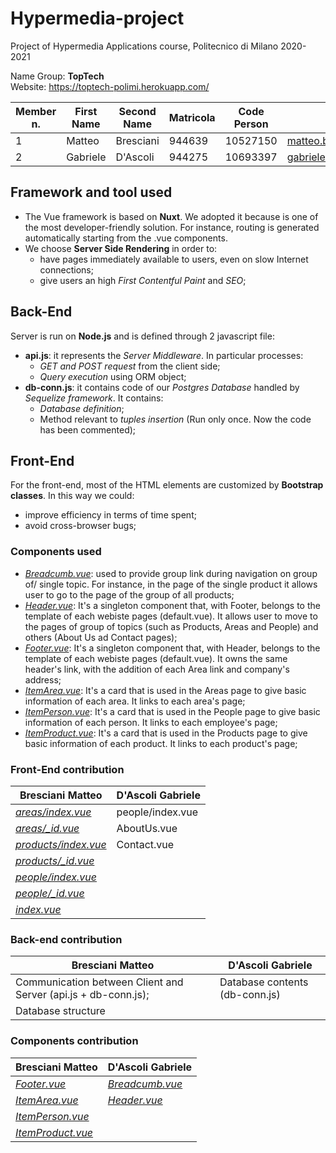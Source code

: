# Hypermedia-project
Project of Hypermedia Applications course, Politecnico di Milano 2020-2021<br>

Name Group: **TopTech** <br>
Website: https://toptech-polimi.herokuapp.com/

Member n. | First Name | Second Name| Matricola | Code Person | Email address
--------- |--------- |--------- |--------- |--------- |--------- |
1| Matteo | Bresciani| 944639 | 10527150 | matteo.bresciani@mail.polimi.it
2| Gabriele | D'Ascoli| 944275 | 10693397| gabrieleangelo.dascoli@mail.polimi.it
## Framework and tool used

* The Vue framework is based on **Nuxt**. We adopted it because is one of the most developer-friendly solution. For instance, routing is generated automatically starting from the .vue components.
* We choose **Server Side Rendering** in order to:
  * have pages immediately available to users, even on slow Internet connections;
  * give users an high *First Contentful Paint* and *SEO*;
  





## Back-End
Server is run on **Node.js** and is defined through 2 javascript file:
* **api.js**: it represents the *Server Middleware*. In particular processes:
  * *GET and POST request* from the client side;
  * *Query execution* using ORM object;
* **db-conn.js**: it contains code of our *Postgres Database* handled by *Sequelize framework*. It contains:
  * *Database definition*;
  * Method relevant to *tuples insertion* (Run only once. Now the code has been commented);
  
## Front-End
 For the front-end, most of the HTML elements are customized by **Bootstrap classes**. In this way we could:
  * improve efficiency in terms of time spent;
  * avoid cross-browser bugs;

### Components used
* [*Breadcumb.vue*](components/Breadcumb.vue): used to provide group link during navigation on group of/ single topic. For instance, in the page of the single product it allows user to go to the page of the group of all products;
* [*Header.vue*](components/Header.vue): It's a singleton component that, with Footer, belongs to the template of each webiste pages (default.vue). It allows user to move to the pages of group of topics (such as Products, Areas and People) and others (About Us ad Contact pages);  
* [*Footer.vue*](components/Footer.vue): It's a singleton component that, with Header, belongs to the template of each webiste pages (default.vue). It owns the same header's link, with the addition of each Area link and company's address;
* [*ItemArea.vue*](components/ItemArea.vue): It's a card that is used in the Areas page to give basic information of each area. It links to each area's page;
* [*ItemPerson.vue*](components/ItemPerson.vue): It's a card that is used in the People page to give basic information of each person. It links to each employee's page;
* [*ItemProduct.vue*](components/ItemProduct.vue): It's a card that is used in the Products page to give basic information of each product. It links to each product's page;


### Front-End contribution

Bresciani Matteo | D'Ascoli Gabriele
--------- |--------- 
[*areas/index.vue*](areas/index.vue)| people/index.vue
[*areas/_id.vue*](areas/_id.vue)| AboutUs.vue
[*products/index.vue*](products/index.vue)| Contact.vue
[*products/_id.vue*](products/_id.vue)|
[*people/index.vue*](people/index.vue)|
[*people/_id.vue*](people/_id.vue)|
[*index.vue*](index.vue) |


### Back-end contribution

Bresciani Matteo | D'Ascoli Gabriele
--------- |---------
Communication between Client and Server (api.js + db-conn.js);   | Database contents (db-conn.js)
Database structure |



### Components contribution

Bresciani Matteo | D'Ascoli Gabriele
--------- |---------
[*Footer.vue*](components/Footer.vue) | [*Breadcumb.vue*](components/Breadcumb.vue)
[*ItemArea.vue*](components/ItemArea.vue) | [*Header.vue*](components/Header.vue)
[*ItemPerson.vue*](components/ItemPerson.vue) |
[*ItemProduct.vue*](components/ItemProduct.vue) |

